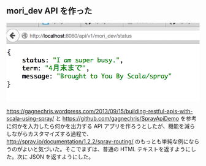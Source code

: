 ## mori_dev API を作った

![api/v1/mori_dev/status](evi.png)


https://gagnechris.wordpress.com/2013/09/15/building-restful-apis-with-scala-using-spray/ 
と https://github.com/gagnechris/SprayApiDemo を参考に何かを入力したら何かを出力する API アプリを作ろうとしたが、機能を減らしながらカスタマイズする過程で、 http://spray.io/documentation/1.2.2/spray-routing/ のもっとも単純な例にならうのがよいと気づいた。そこでまずは、普通の HTML テキストを返すようにした。次に JSON を返すようにした。
